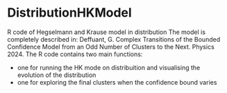 # DistributionHKModel
R code of Hegselmann and Krause model in distribution
The model is completely described in: Deffuant, G. Complex Transitions of the Bounded Confidence Model from an Odd Number of Clusters to the Next. Physics 2024. 
The R code contains two main functions:
* one for running the HK mode on distribuition and visualising the evolution of the distribution
* one for exploring the final clusters when the confidence bound varies
